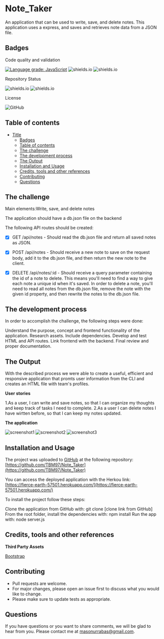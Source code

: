 # Note_Taker


An application that can be used to write, save, and delete notes. This application uses a express, and saves and retrieves note data from a JSON file.

## Badges

Code quality and validation

[![Language grade: JavaScript](https://img.shields.io/lgtm/grade/javascript/g/TBM97/Note_Taker.svg?logo=lgtm&logoWidth=18)](https://lgtm.com/projects/g/TBM97/TeamProfileGen/context:javascript)
![shields.io](https://img.shields.io/github/languages/top/TBM97/Note_Taker)
![shields.io](https://img.shields.io/w3c-validation/html?targetUrl=https%3A%2F%TBM97.github.io%2FNote_Taker%2F)

Repository Status

![shields.io](https://img.shields.io/badge/Repo%20Status-In%20Progress-yellow)
![shields.io](https://img.shields.io/bitbucket/issues/TBM97/Note_Taker)

License

![GitHub](https://img.shields.io/github/license/TBM97/Note_Taker)

## Table of contents

- [Title](#title)
  - [Badges](#badges)
  - [Table of contents](#table-of-contents)
  - [The challenge](#the-challenge)
  - [The development process](#the-development-process)
  - [The Output](#the-output)
  - [Installation and Usage](#installation-and-usage)
  - [Credits, tools and other references](#credits-tools-and-other-references)
  - [Contributing](#contributing)
  - [Questions](#questions)

## The challenge

Main elements:Write, save, and delete notes

 The application should have a db.json file on the backend

 The following API routes should be created:

 - [x] GET /api/notes - Should read the db.json file and return all saved notes as JSON.

 - [x] POST /api/notes - Should receive a new note to save on the request body, add it to the db.json file, and then return the new note to the client.

 - [x] DELETE /api/notes/:id - Should receive a query parameter containing the id of a note to delete. This means you'll need to find a way to give each note a unique id when it's saved. In order to delete a note, you'll need to read all notes from the db.json file, remove the note with the given id property, and then rewrite the notes to the db.json file.




## The development process


In order to accomplish the challenge, the following steps were done:

Understand the purpose, concept and frontend functionality of the application.
Research assets.
Include dependencies.
Develop and test HTML and API routes.
Link frontend with the backend.
Final review and proper documentation.

## The Output


With the described process we were able to create a useful, efficient and responsive application that promts user information from the CLI and creates an HTML file with team's profiles.

**User stories**

1.As a user, I can write and save notes, so that I can organize my thoughts and keep track of tasks I need to complete.
2.As a user I can delete notes I have wirtten before, so that I can keep my notes updated.

**The application**

![screenshot1](./images/screenshot1.png)
![screenshot2](./images/screenshot2.png)
![screenshot3](./images/screenshot3.png)




## Installation and Usage

The project was uploaded to [GitHub](https://github.com/) at the following repository:
[https://github.com/TBM97/Note_Taker](https://github.com/TBM97/Note_Taker)

You can access the deployed application with the Herkou link:
[https://fierce-earth-57501.herokuapp.com/](https://fierce-earth-57501.herokuapp.com/)


To install the project follow these steps:

Clone the application from GitHub with: git clone [clone link from GitHub]
From the root folder, install the dependencies with: npm install
Run the app with: node server.js



## Credits, tools and other references

**Third Party Assets**

[Bootstrap](https://getbootstrap.com/)




## Contributing

- Pull requests are welcome.
- For major changes, please open an issue first to discuss what you would like to change.
- Please make sure to update tests as appropriate.

## Questions

If you have questions or you want to share comments, we will be glad to hear from you. Please contact me at masonurrabas@gmail.com.


